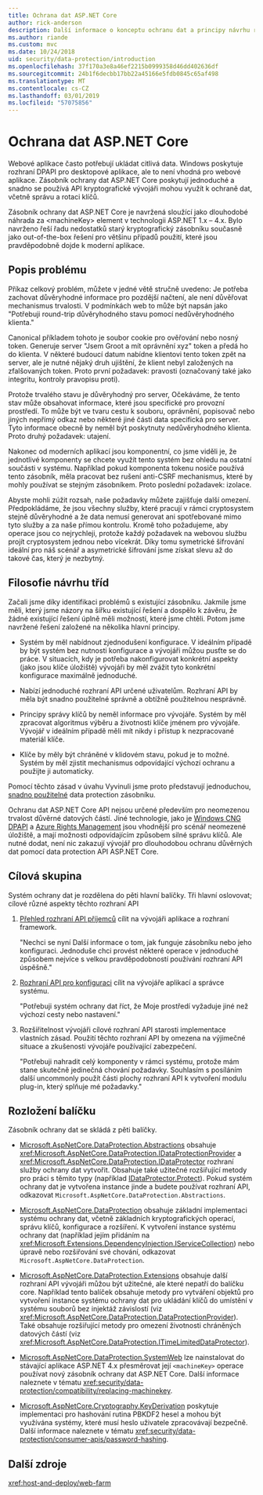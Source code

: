 ```yaml
---
title: Ochrana dat ASP.NET Core
author: rick-anderson
description: Další informace o konceptu ochranu dat a principy návrhu rozhraní API ASP.NET Core Data Protection.
ms.author: riande
ms.custom: mvc
ms.date: 10/24/2018
uid: security/data-protection/introduction
ms.openlocfilehash: 37f170a3e8a46ef2215b0999358d46dd402636df
ms.sourcegitcommit: 24b1f6decbb17bb22a45166e5fdb0845c65af498
ms.translationtype: MT
ms.contentlocale: cs-CZ
ms.lasthandoff: 03/01/2019
ms.locfileid: "57075856"
---
```

# <a name="aspnet-core-data-protection"></a>Ochrana dat ASP.NET Core

Webové aplikace často potřebují ukládat citlivá data. Windows poskytuje rozhraní DPAPI pro desktopové aplikace, ale to není vhodná pro webové aplikace. Zásobník ochrany dat ASP.NET Core poskytují jednoduché a snadno se používá API kryptografické vývojáři mohou využít k ochraně dat, včetně správu a rotaci klíčů.

Zásobník ochrany dat ASP.NET Core je navržená sloužící jako dlouhodobé náhrada za &lt;machineKey&gt; element v technologii ASP.NET 1.x – 4.x. Bylo navrženo řeší řadu nedostatků starý kryptografický zásobníku současně jako out-of-the-box řešení pro většinu případů použití, které jsou pravděpodobně dojde k moderní aplikace.

## <a name="problem-statement"></a>Popis problému

Příkaz celkový problém, můžete v jedné větě stručně uvedeno: Je potřeba zachovat důvěryhodné informace pro pozdější načtení, ale není důvěřovat mechanismus trvalosti. V podmínkách web to může být napsán jako "Potřebuji round-trip důvěryhodného stavu pomocí nedůvěryhodného klienta."

Canonical příkladem tohoto je soubor cookie pro ověřování nebo nosný token. Generuje server "Jsem Groot a mít oprávnění xyz" token a předá ho do klienta. V některé budoucí datum nabídne klientovi tento token zpět na server, ale je nutné nějaký druh ujištění, že klient nebyl založených na zfalšovaných token. Proto první požadavek: pravosti (označovaný také jako integritu, kontroly pravopisu proti).

Protože trvalého stavu je důvěryhodný pro server, Očekáváme, že tento stav může obsahovat informace, které jsou specifické pro provozní prostředí. To může být ve tvaru cestu k souboru, oprávnění, popisovač nebo jiných nepřímý odkaz nebo některé jiné části data specifická pro server. Tyto informace obecně by neměl být poskytnuty nedůvěryhodného klienta. Proto druhý požadavek: utajení.

Nakonec od moderních aplikací jsou komponentní, co jsme viděli je, že jednotlivé komponenty se chcete využít tento systém bez ohledu na ostatní součásti v systému. Například pokud komponenta tokenu nosiče používá tento zásobník, měla pracovat bez rušení anti-CSRF mechanismus, které by mohly používat se stejným zásobníkem. Proto poslední požadavek: izolace.

Abyste mohli zúžit rozsah, naše požadavky můžete zajišťuje další omezení. Předpokládáme, že jsou všechny služby, které pracují v rámci cryptosystem stejně důvěryhodné a že data nemusí generovat ani spotřebované mimo tyto služby a za naše přímou kontrolu. Kromě toho požadujeme, aby operace jsou co nejrychleji, protože každý požadavek na webovou službu projít cryptosystem jednou nebo vícekrát. Díky tomu symetrické šifrování ideální pro náš scénář a asymetrické šifrování jsme získat slevu až do takové čas, který je nezbytný.

## <a name="design-philosophy"></a>Filosofie návrhu tříd

Začali jsme díky identifikaci problémů s existující zásobníku. Jakmile jsme měli, který jsme názory na šířku existující řešení a dospělo k závěru, že žádné existující řešení úplně měli možností, které jsme chtěli. Potom jsme navržené řešení založené na několika hlavní principy.

* Systém by měl nabídnout zjednodušení konfigurace. V ideálním případě by být systém bez nutnosti konfigurace a vývojáři můžou pusťte se do práce. V situacích, kdy je potřeba nakonfigurovat konkrétní aspekty (jako jsou klíče úložiště) vývojáři by měl zvážit tyto konkrétní konfigurace maximálně jednoduché.

* Nabízí jednoduché rozhraní API určené uživatelům. Rozhraní API by měla být snadno použitelné správně a obtížně použitelnou nesprávně.

* Principy správy klíčů by neměl informace pro vývojáře. Systém by měl zpracovat algoritmus výběru a životnosti klíče jménem pro vývojáře. Vývojář v ideálním případě měli mít nikdy i přístup k nezpracované materiál klíče.

* Klíče by měly být chráněné v klidovém stavu, pokud je to možné. Systém by měl zjistit mechanismus odpovídající výchozí ochranu a použijte ji automaticky.

Pomocí těchto zásad v úvahu Vyvinuli jsme proto představují jednoduchou, [snadno použitelné](xref:security/data-protection/using-data-protection) data protection zásobníku.

Ochranu dat ASP.NET Core API nejsou určené především pro neomezenou trvalost důvěrné datových částí. Jiné technologie, jako je [Windows CNG DPAPI](https://msdn.microsoft.com/library/windows/desktop/hh706794%28v=vs.85%29.aspx) a [Azure Rights Management](/rights-management/) jsou vhodnější pro scénář neomezené úložiště, a mají možnosti odpovídajícím způsobem silné správu klíčů. Ale nutné dodat, není nic zakazují vývojář pro dlouhodobou ochranu důvěrných dat pomocí data protection API ASP.NET Core.

## <a name="audience"></a>Cílová skupina

Systém ochrany dat je rozdělena do pěti hlavní balíčky. Tři hlavní oslovovat; cílové různé aspekty těchto rozhraní API

1. [Přehled rozhraní API příjemců](xref:security/data-protection/consumer-apis/overview) cílit na vývojáři aplikace a rozhraní framework.

   "Nechci se nyní Další informace o tom, jak funguje zásobníku nebo jeho konfiguraci. Jednoduše chci provést některé operace v jednoduché způsobem nejvíce s velkou pravděpodobností používání rozhraní API úspěšně."

2. [Rozhraní API pro konfiguraci](xref:security/data-protection/configuration/overview) cílit na vývojáře aplikací a správce systému.

   "Potřebuji systém ochrany dat říct, že Moje prostředí vyžaduje jiné než výchozí cesty nebo nastavení."

3. Rozšiřitelnost vývojáři cílové rozhraní API starosti implementace vlastních zásad. Použití těchto rozhraní API by omezena na výjimečné situace a zkušenosti vývojáře používající zabezpečení.

   "Potřebuji nahradit celý komponenty v rámci systému, protože mám stane skutečně jedinečná chování požadavky. Souhlasím s posíláním další uncommonly použít části plochy rozhraní API k vytvoření modulu plug-in, který splňuje mé požadavky."

## <a name="package-layout"></a>Rozložení balíčku

Zásobník ochrany dat se skládá z pěti balíčky.

* [Microsoft.AspNetCore.DataProtection.Abstractions](https://www.nuget.org/packages/Microsoft.AspNetCore.DataProtection.Abstractions/) obsahuje <xref:Microsoft.AspNetCore.DataProtection.IDataProtectionProvider> a <xref:Microsoft.AspNetCore.DataProtection.IDataProtector> rozhraní služby ochrany dat vytvořit. Obsahuje také užitečné rozšiřující metody pro práci s těmito typy (například [IDataProtector.Protect](xref:Microsoft.AspNetCore.DataProtection.DataProtectionCommonExtensions.Protect*)). Pokud systém ochrany dat je vytvořena instance jinde a budete používat rozhraní API, odkazovat `Microsoft.AspNetCore.DataProtection.Abstractions`.

* [Microsoft.AspNetCore.DataProtection](https://www.nuget.org/packages/Microsoft.AspNetCore.DataProtection/) obsahuje základní implementaci systému ochrany dat, včetně základních kryptografických operací, správu klíčů, konfigurace a rozšíření. K vytvoření instance systému ochrany dat (například jejím přidáním na <xref:Microsoft.Extensions.DependencyInjection.IServiceCollection>) nebo úpravě nebo rozšiřování své chování, odkazovat `Microsoft.AspNetCore.DataProtection`.

* [Microsoft.AspNetCore.DataProtection.Extensions](https://www.nuget.org/packages/Microsoft.AspNetCore.DataProtection.Extensions/) obsahuje další rozhraní API vývojáři můžou být užitečné, ale které nepatří do balíčku core. Například tento balíček obsahuje metody pro vytváření objektů pro vytvoření instance systému ochrany dat pro ukládání klíčů do umístění v systému souborů bez injektáž závislostí (viz <xref:Microsoft.AspNetCore.DataProtection.DataProtectionProvider>). Také obsahuje rozšiřující metody pro omezení životnosti chráněných datových částí (viz <xref:Microsoft.AspNetCore.DataProtection.ITimeLimitedDataProtector>).

* [Microsoft.AspNetCore.DataProtection.SystemWeb](https://www.nuget.org/packages/Microsoft.AspNetCore.DataProtection.SystemWeb/) lze nainstalovat do stávající aplikace ASP.NET 4.x přesměrovat její `<machineKey>` operace používat nový zásobník ochrany dat ASP.NET Core. Další informace naleznete v tématu <xref:security/data-protection/compatibility/replacing-machinekey>.

* [Microsoft.AspNetCore.Cryptography.KeyDerivation](https://www.nuget.org/packages/Microsoft.AspNetCore.Cryptography.KeyDerivation/) poskytuje implementaci pro hashování rutina PBKDF2 hesel a mohou být využívána systémy, které musí heslo uživatele zpracovávají bezpečně. Další informace naleznete v tématu <xref:security/data-protection/consumer-apis/password-hashing>.

## <a name="additional-resources"></a>Další zdroje

<xref:host-and-deploy/web-farm>
